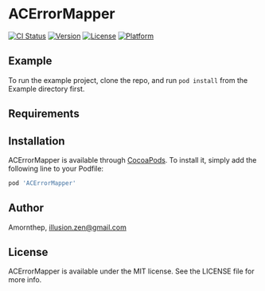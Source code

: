 # ACErrorMapper

[![CI Status](https://img.shields.io/travis/Amornthep/ACErrorMapper.svg?style=flat)](https://travis-ci.org/Amornthep/ACErrorMapper)
[![Version](https://img.shields.io/cocoapods/v/ACErrorMapper.svg?style=flat)](https://cocoapods.org/pods/ACErrorMapper)
[![License](https://img.shields.io/cocoapods/l/ACErrorMapper.svg?style=flat)](https://cocoapods.org/pods/ACErrorMapper)
[![Platform](https://img.shields.io/cocoapods/p/ACErrorMapper.svg?style=flat)](https://cocoapods.org/pods/ACErrorMapper)

## Example

To run the example project, clone the repo, and run `pod install` from the Example directory first.

## Requirements

## Installation

ACErrorMapper is available through [CocoaPods](https://cocoapods.org). To install
it, simply add the following line to your Podfile:

```ruby
pod 'ACErrorMapper'
```

## Author

Amornthep, illusion.zen@gmail.com

## License

ACErrorMapper is available under the MIT license. See the LICENSE file for more info.
